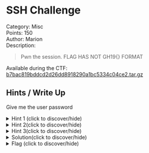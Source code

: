 # SSH Challenge
Category: Misc  
Points: 150  
Author: Marion  
Description:
> Pwn the session. FLAG HAS NOT GH19{} FORMAT

Available during the CTF: [b7bac819bddcd2d26dd8918290a1bc5334c04ce2.tar.gz](./b7bac819bddcd2d26dd8918290a1bc5334c04ce2.tar.gz)

## Hints / Write Up
Give me the user password
<details>
    <summary>Hint 1 (click to discover/hide)</summary>
    <p>It is not a cryptographic challenge</p>
</details>
<details>
    <summary>Hint 2(click to discover/hide)</summary>
    <p>It is a side channel attack</p>
</details>
<details>
    <summary>Hint 3(click to discover/hide)</summary>
    <p>It is a timing side channel attack</p>
</details>
<details>
    <summary>Solution(click to discover/hide)</summary>
    <p>You have to find the history in the pcap and guess which packet send
each letter. Then you have to find the time intervals between two chars.
At the end of history file you have the 
```
sudo su
``` 
command so next chars belong to
the password</p>
</details>

<details>
    <summary>Flag (click to discover/hide)</summary>
    <p>felicitation</p>
</details>

